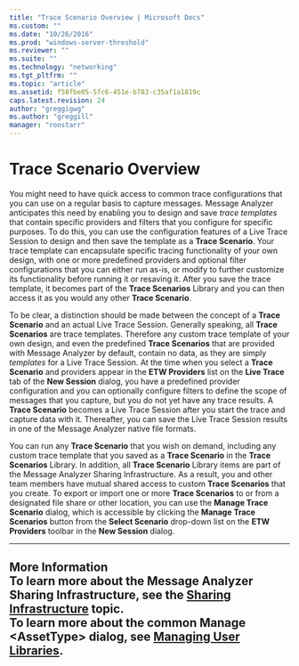 ```yaml
---
title: "Trace Scenario Overview | Microsoft Docs"
ms.custom: ""
ms.date: "10/26/2016"
ms.prod: "windows-server-threshold"
ms.reviewer: ""
ms.suite: ""
ms.technology: "networking"
ms.tgt_pltfrm: ""
ms.topic: "article"
ms.assetid: f58fbe05-5fc6-451e-b783-c35af1a1819c
caps.latest.revision: 24
author: "greggigwg"
ms.author: "greggill"
manager: "ronstarr"
---
```

# Trace Scenario Overview
You might need to have quick access to common trace configurations that you can use on a regular basis to capture messages. Message Analyzer anticipates this need by enabling you to design and save *trace templates* that contain specific providers and filters that you configure for specific purposes.  To do this, you can use the configuration features of a Live Trace Session to design and then save the template as a **Trace Scenario**. Your trace template can encapsulate specific tracing functionality of your own design, with one or more predefined providers and optional filter configurations that you can either run as-is, or modify to further customize its functionality before running it or resaving it. After you save the trace template, it becomes part of the **Trace Scenarios** Library and you can then access it as you would any other **Trace Scenario**.  
  
 To be clear, a distinction should be made between the concept of a **Trace Scenario** and an actual Live Trace Session. Generally speaking, all **Trace Scenarios** are trace templates. Therefore any custom trace template of your own design, and even the predefined **Trace Scenarios** that are provided with Message Analyzer by default, contain no data, as they are simply *templates* for a Live Trace Session. At the time when you select a **Trace Scenario** and providers appear in the **ETW Providers** list on the **Live Trace** tab of the **New Session** dialog, you have a predefined provider configuration and you can optionally configure filters to define the scope of messages that you capture, but you do not yet have any trace results. A **Trace Scenario** becomes a Live Trace Session after you start the trace and capture data with it. Thereafter, you can save the Live Trace Session results in one of the Message Analyzer native file formats.  
  
 You can run any **Trace Scenario** that you wish on demand, including any custom trace template that you saved as a **Trace Scenario** in the **Trace Scenarios** Library. In addition, all **Trace Scenario** Library items are part of the Message Analyzer Sharing Infrastructure. As a result, you and other team members have mutual shared access to custom **Trace Scenarios** that you create. To export or import one or more **Trace Scenarios** to or from a designated file share or other location, you can use the **Manage Trace Scenario** dialog, which is accessible by clicking the **Manage Trace Scenarios** button from the **Select Scenario** drop-down list on the **ETW Providers** toolbar in the **New Session** dialog.  
  
---  
  
 **More Information**   
 **To learn more** about the Message Analyzer Sharing Infrastructure, see the [Sharing Infrastructure](sharing-infrastructure.md) topic.   
**To learn more** about the common **Manage \<AssetType>** dialog, see [Managing User Libraries](managing-user-libraries.md).   
---